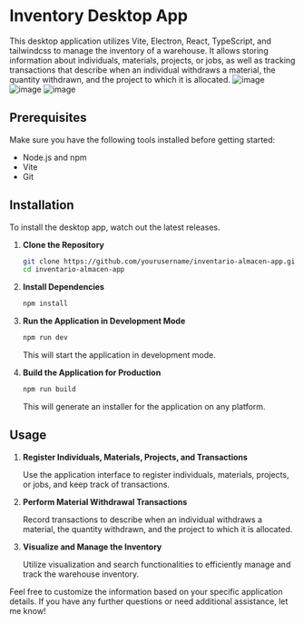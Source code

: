 # Inventory Desktop App

This desktop application utilizes Vite, Electron, React, TypeScript, and tailwindcss to manage the inventory of a warehouse. It allows storing information about individuals, materials, projects, or jobs, as well as tracking transactions that describe when an individual withdraws a material, the quantity withdrawn, and the project to which it is allocated.
![image](https://github.com/osoyinas/simple-inventory/assets/99898902/4b3d9cba-3674-468c-9df8-b5e3f306f1d4)
![image](https://github.com/osoyinas/simple-inventory/assets/99898902/53e2843a-16ae-4ea3-8a3c-e1362d56f651)
![image](https://github.com/osoyinas/simple-inventory/assets/99898902/28d4bb96-6be5-4e2a-b67c-907cbdc50552)

## Prerequisites

Make sure you have the following tools installed before getting started:

- Node.js and npm
- Vite
- Git

## Installation
To install the desktop app, watch out the latest releases.
1. **Clone the Repository**

    ```bash
    git clone https://github.com/yourusername/inventario-almacen-app.git
    cd inventario-almacen-app
    ```

2. **Install Dependencies**

    ```bash
    npm install
    ```
    

3. **Run the Application in Development Mode**

    ```bash
    npm run dev
    ```

    This will start the application in development mode.

4. **Build the Application for Production**

    ```bash
    npm run build
    ```

    This will generate an installer for the application on any platform.

## Usage

1. **Register Individuals, Materials, Projects, and Transactions**

    Use the application interface to register individuals, materials, projects, or jobs, and keep track of transactions.

2. **Perform Material Withdrawal Transactions**

    Record transactions to describe when an individual withdraws a material, the quantity withdrawn, and the project to which it is allocated.

3. **Visualize and Manage the Inventory**

    Utilize visualization and search functionalities to efficiently manage and track the warehouse inventory.

Feel free to customize the information based on your specific application details. If you have any further questions or need additional assistance, let me know!
